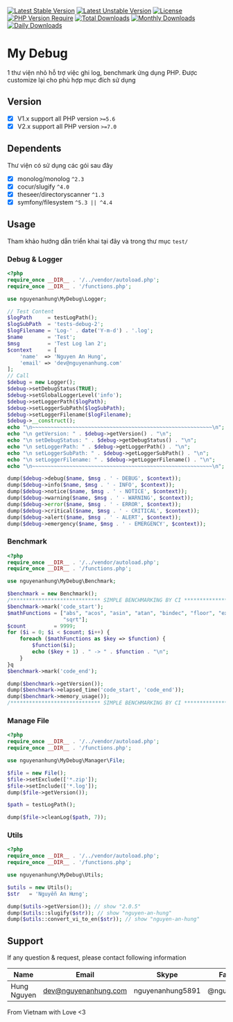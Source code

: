 [![Latest Stable Version](https://poser.pugx.org/nguyenanhung/my-debug/v)](https://packagist.org/packages/nguyenanhung/my-debug)
[![Latest Unstable Version](https://poser.pugx.org/nguyenanhung/my-debug/v/unstable)](https://packagist.org/packages/nguyenanhung/my-debug)
[![License](https://poser.pugx.org/nguyenanhung/my-debug/license)](https://packagist.org/packages/nguyenanhung/my-debug)
[![PHP Version Require](http://poser.pugx.org/nguyenanhung/my-debug/require/php)](https://packagist.org/packages/nguyenanhung/my-debug)
[![Total Downloads](https://poser.pugx.org/nguyenanhung/my-debug/downloads)](https://packagist.org/packages/nguyenanhung/my-debug)
[![Monthly Downloads](https://poser.pugx.org/nguyenanhung/my-debug/d/monthly)](https://packagist.org/packages/nguyenanhung/my-debug)
[![Daily Downloads](https://poser.pugx.org/nguyenanhung/my-debug/d/daily)](https://packagist.org/packages/nguyenanhung/my-debug)

# My Debug

1 thư viện nhỏ hỗ trợ việc ghi log, benchmark ứng dụng PHP. Được customize lại cho phù hợp mục đích sử dụng

## Version

- [x] V1.x support all PHP version `>=5.6`
- [x] V2.x support all PHP version `>=7.0`

## Dependents

Thư viện có sử dụng các gói sau đây

- [x] monolog/monolog `^2.3`
- [x] cocur/slugify `^4.0`
- [x] theseer/directoryscanner `^1.3`
- [x] symfony/filesystem `^5.3 || ^4.4`

## Usage

Tham khảo hướng dẫn triển khai tại đây và trong thư mục `test/`

### Debug & Logger

```php
<?php
require_once __DIR__ . '/../vendor/autoload.php';
require_once __DIR__ . '/functions.php';

use nguyenanhung\MyDebug\Logger;

// Test Content
$logPath     = testLogPath();
$logSubPath  = 'tests-debug-2';
$logFilename = 'Log-' . date('Y-m-d') . '.log';
$name        = 'Test';
$msg         = 'Test Log lan 2';
$context     = [
    'name'  => 'Nguyen An Hung',
    'email' => 'dev@nguyenanhung.com'
];
// Call
$debug = new Logger();
$debug->setDebugStatus(TRUE);
$debug->setGlobalLoggerLevel('info');
$debug->setLoggerPath($logPath);
$debug->setLoggerSubPath($logSubPath);
$debug->setLoggerFilename($logFilename);
$debug->__construct();
echo "\n~~~~~~~~~~~~~~~~~~~~~~~~~~~~~~~~~~~~~~~~~~~~~~~~~~~~~~~~~~\n";
echo "\n getVersion: " . $debug->getVersion() . "\n";
echo "\n setDebugStatus: " . $debug->getDebugStatus() . "\n";
echo "\n setLoggerPath: " . $debug->getLoggerPath() . "\n";
echo "\n setLoggerSubPath: " . $debug->getLoggerSubPath() . "\n";
echo "\n setLoggerFilename: " . $debug->getLoggerFilename() . "\n";
echo "\n~~~~~~~~~~~~~~~~~~~~~~~~~~~~~~~~~~~~~~~~~~~~~~~~~~~~~~~~~~\n";

dump($debug->debug($name, $msg . ' - DEBUG', $context));
dump($debug->info($name, $msg . ' - INFO', $context));
dump($debug->notice($name, $msg . ' - NOTICE', $context));
dump($debug->warning($name, $msg . ' - WARNING', $context));
dump($debug->error($name, $msg . ' - ERROR', $context));
dump($debug->critical($name, $msg . ' - CRITICAL', $context));
dump($debug->alert($name, $msg . ' - ALERT', $context));
dump($debug->emergency($name, $msg . ' - EMERGENCY', $context));
```

### Benchmark

```php
<?php
require_once __DIR__ . '/../vendor/autoload.php';
require_once __DIR__ . '/functions.php';

use nguyenanhung\MyDebug\Benchmark;

$benchmark = new Benchmark();
/***************************** SIMPLE BENCHMARKING BY CI *****************************/
$benchmark->mark('code_start');
$mathFunctions = ["abs", "acos", "asin", "atan", "bindec", "floor", "exp", "sin", "tan", "pi", "is_finite", "is_nan",
                  "sqrt"];
$count         = 9999;
for ($i = 0; $i < $count; $i++) {
    foreach ($mathFunctions as $key => $function) {
        $function($i);
        echo ($key + 1) . " -> " . $function . "\n";
    }
}q
$benchmark->mark('code_end');

dump($benchmark->getVersion());
dump($benchmark->elapsed_time('code_start', 'code_end'));
dump($benchmark->memory_usage());
/***************************** SIMPLE BENCHMARKING BY CI *****************************/
```

### Manage File

```php
<?php
require_once __DIR__ . '/../vendor/autoload.php';
require_once __DIR__ . '/functions.php';

use nguyenanhung\MyDebug\Manager\File;

$file = new File();
$file->setExclude(['*.zip']);
$file->setInclude(['*.log']);
dump($file->getVersion());

$path = testLogPath();

dump($file->cleanLog($path, 7));
```

### Utils

```php
<?php
require_once __DIR__ . '/../vendor/autoload.php';
require_once __DIR__ . '/functions.php';

use nguyenanhung\MyDebug\Utils;

$utils = new Utils();
$str   = 'Nguyễn An Hưng';

dump($utils->getVersion()); // show "2.0.5"
dump($utils::slugify($str)); // show "nguyen-an-hung"
dump($utils::convert_vi_to_en($str)); // show "nguyen-an-hung"
```

## Support

If any question & request, please contact following information

| Name        | Email                | Skype            | Facebook      |
| ----------- | -------------------- | ---------------- | ------------- |
| Hung Nguyen | dev@nguyenanhung.com | nguyenanhung5891 | @nguyenanhung |

From Vietnam with Love <3